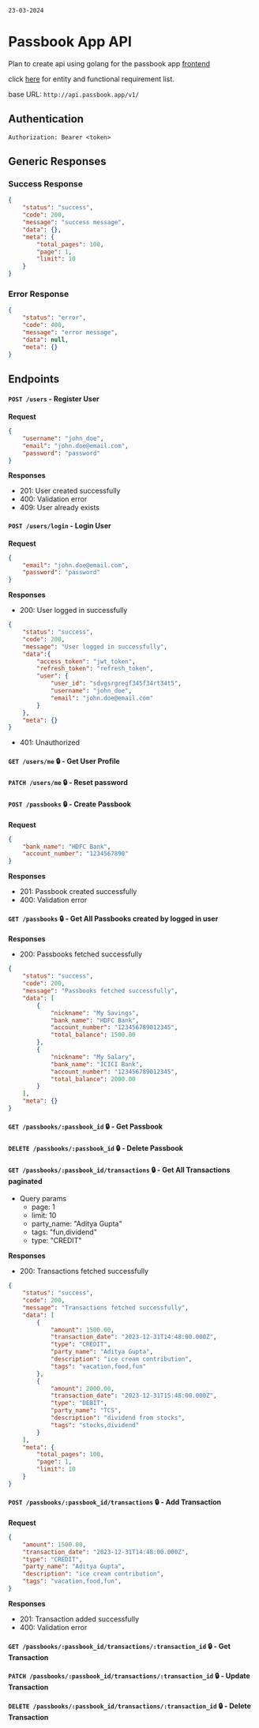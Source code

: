 ` 23-03-2024 `

# Passbook App API

Plan to create api using golang for the passbook app [frontend](https://github.com/akashsharma99/passbook-app-web)

click [here](NOTES.md) for entity and functional requirement list.

base URL: `http://api.passbook.app/v1/`

## Authentication

```
Authorization: Bearer <token>
```

## Generic Responses

### Success Response

```json
{
    "status": "success",
    "code": 200,
    "message": "success message",
    "data": {},
    "meta": {
        "total_pages": 100,
        "page": 1,
        "limit": 10
    }
}
```

### Error Response

```json
{
    "status": "error",
    "code": 400,
    "message": "error message",
    "data": null,
    "meta": {}
}
```
## Endpoints

#### `POST /users` - Register User

**Request**

```json
{
    "username": "john_doe",
    "email": "john.doe@email.com",
    "password": "password"
}
```
**Responses**
- 201: User created successfully
- 400: Validation error
- 409: User already exists

#### `POST /users/login` - Login User

**Request**

```json
{
    "email": "john.doe@email.com",
    "password": "password"
}
```
**Responses**
- 200: User logged in successfully
```json
{
    "status": "success",
    "code": 200,
    "message": "User logged in successfully",
    "data":{
        "access_token": "jwt_token",
        "refresh_token": "refresh_token",
        "user": {
            "user_id": "sdvgsrgregf345f34rt34t5",
            "username": "john_doe",
            "email": "john.doe@email.com"
        }
    },
    "meta": {}
}
```
- 401: Unauthorized
#### `GET /users/me` 🔒 - Get User Profile
#### `PATCH /users/me` 🔒 - Reset password

#### `POST /passbooks` 🔒 - Create Passbook

**Request**

```json
{
    "bank_name": "HDFC Bank",
    "account_number": "1234567890"
}
```
**Responses**
- 201: Passbook created successfully
- 400: Validation error

#### `GET /passbooks` 🔒 - Get All Passbooks created by logged in user

**Responses**
- 200: Passbooks fetched successfully
```json
{
    "status": "success",
    "code": 200,
    "message": "Passbooks fetched successfully",
    "data": [
        {
            "nickname": "My Savings",
            "bank_name": "HDFC Bank",
            "account_number": "123456789012345",
            "total_balance": 1500.00
        },
        {
            "nickname": "My Salary",
            "bank_name": "ICICI Bank",
            "account_number": "123456789012345",
            "total_balance": 2000.00
        }
    ],
    "meta": {}
}
```
#### `GET /passbooks/:passbook_id` 🔒 - Get Passbook
#### `DELETE /passbooks/:passbook_id` 🔒 - Delete Passbook

#### `GET /passbooks/:passbook_id/transactions` 🔒 - Get All Transactions paginated
- Query params
    - page: 1
    - limit: 10
    - party_name: "Aditya Gupta"
    - tags: "fun,dividend"
    - type: "CREDIT"

**Responses**
- 200: Transactions fetched successfully
```json
{
    "status": "success",
    "code": 200,
    "message": "Transactions fetched successfully",
    "data": [
        {
            "amount": 1500.00,
            "transaction_date": "2023-12-31T14:48:00.000Z",
            "type": "CREDIT",
            "party_name": "Aditya Gupta",
            "description": "ice cream contribution",
            "tags": "vacation,food,fun"
        },
        {
            "amount": 2000.00,
            "transaction_date": "2023-12-31T15:48:00.000Z",
            "type": "DEBIT",
            "party_name": "TCS",
            "description": "dividend from stocks",
            "tags": "stocks,dividend"
        }
    ],
    "meta": {
        "total_pages": 100,
        "page": 1,
        "limit": 10
    }
}
```

#### `POST /passbooks/:passbook_id/transactions` 🔒 - Add Transaction

**Request**

```json
{
    "amount": 1500.00,
    "transaction_date": "2023-12-31T14:48:00.000Z",
    "type": "CREDIT",
    "party_name": "Aditya Gupta",
    "description": "ice cream contribution",
    "tags": "vacation,food,fun",
}
```
**Responses**
- 201: Transaction added successfully
- 400: Validation error

#### `GET /passbooks/:passbook_id/transactions/:transaction_id` 🔒 - Get Transaction
#### `PATCH /passbooks/:passbook_id/transactions/:transaction_id` 🔒 - Update Transaction
#### `DELETE /passbooks/:passbook_id/transactions/:transaction_id` 🔒 - Delete Transaction

